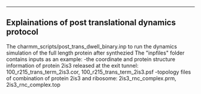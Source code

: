 -----------------------------------------------------
Explainations of post translational dynamics protocol
-----------------------------------------------------

The charmm_scripts/post_trans_dwell_binary.inp to run the dynamics simulation of the full length protein after synthezied
The "inpfiles" folder contains inputs as an example: 
  -the coordinate and protein structure information of protein 2is3 released at the exit tunnel: 100_r215_trans_term_2is3.cor,
   100_r215_trans_term_2is3.psf 
  -topology files of combination of protein 2is3 and ribosome: 2is3_rnc_complex.prm, 2is3_rnc_complex.top
